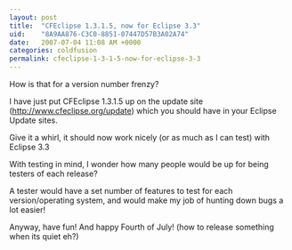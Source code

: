 ```yaml
---
layout: post
title:  "CFEclipse 1.3.1.5, now for Eclipse 3.3"
uid:	"8A9AA876-C3C0-8851-07447D57B3A02A74"
date:   2007-07-04 11:08 AM +0000
categories: coldfusion
permalink: cfeclipse-1-3-1-5-now-for-eclipse-3-3
---
```

How is that for a version number frenzy?

I have just put CFEclipse 1.3.1.5 up on the update site (http://www.cfeclipse.org/update) which you should have in your Eclipse Update sites.

Give it a whirl, it should now work nicely (or as much as I can test) with Eclipse 3.3

With testing in mind, I wonder how many people would be up for being testers of each release? 

A tester would have a set number of features to test for each version/operating system, and would make my job of hunting down bugs a lot easier!

Anyway, have fun! And happy Fourth of July! (how to release something when its quiet eh?)
